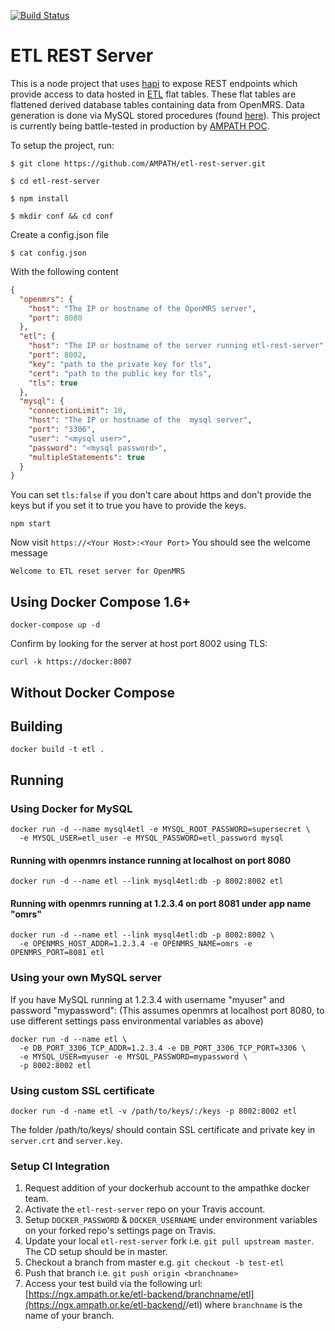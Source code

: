 [![Build Status](https://travis-ci.com/AMPATH/etl-rest-server.svg?branch=master)](https://travis-ci.com/AMPATH/etl-rest-server)

# ETL REST Server

This is a node project that uses [hapi](https://github.com/hapijs/hapi) to expose REST endpoints which provide access to data hosted in [ETL](https://en.wikipedia.org/wiki/Extract,_transform,_load) flat tables. These flat tables are flattened derived database tables containing data from OpenMRS. Data generation is done via MySQL stored procedures (found [here](https://github.com/ampath/etl)). This project is currently being battle-tested in production by [AMPATH POC](https://github.com/AMPATH/ng2-amrs).

To setup the project, run:

`$ git clone https://github.com/AMPATH/etl-rest-server.git`

`$ cd etl-rest-server `

`$ npm install`

`$ mkdir conf && cd conf`

Create a config.json file

`$ cat config.json`

With the following content

```json
{
  "openmrs": {
    "host": "The IP or hostname of the OpenMRS server",
    "port": 8080
  },
  "etl": {
    "host": "The IP or hostname of the server running etl-rest-server",
    "port": 8002,
    "key": "path to the private key for tls",
    "cert": "path to the public key for tls",
    "tls": true
  },
  "mysql": {
    "connectionLimit": 10,
    "host": "The IP or hostname of the  mysql server",
    "port": "3306",
    "user": "<mysql user>",
    "password": "<mysql password>",
    "multipleStatements": true
  }
}
```

You can set `tls:false` if you don't care about https and don't provide the keys but if you set
it to true you have to provide the keys.

`npm start`

Now visit `https://<Your Host>:<Your Port>` You should see the welcome message

`Welcome to ETL reset server for OpenMRS`

## Using Docker Compose 1.6+

    docker-compose up -d

Confirm by looking for the server at host port 8002 using TLS:

    curl -k https://docker:8007

## Without Docker Compose

## Building

    docker build -t etl .

## Running

### Using Docker for MySQL

    docker run -d --name mysql4etl -e MYSQL_ROOT_PASSWORD=supersecret \
      -e MYSQL_USER=etl_user -e MYSQL_PASSWORD=etl_password mysql

#### Running with openmrs instance running at localhost on port 8080

    docker run -d --name etl --link mysql4etl:db -p 8002:8002 etl

#### Running with openmrs running at 1.2.3.4 on port 8081 under app name "omrs"

    docker run -d --name etl --link mysql4etl:db -p 8002:8002 \
      -e OPENMRS_HOST_ADDR=1.2.3.4 -e OPENMRS_NAME=omrs -e OPENMRS_PORT=8081 etl

### Using your own MySQL server

If you have MySQL running at 1.2.3.4 with username "myuser" and password "mypassword":
(This assumes openmrs at localhost port 8080, to use different settings pass
environmental variables as above)

    docker run -d --name etl \
      -e DB_PORT_3306_TCP_ADDR=1.2.3.4 -e DB_PORT_3306_TCP_PORT=3306 \
      -e MYSQL_USER=myuser -e MYSQL_PASSWORD=mypassword \
      -p 8002:8002 etl

### Using custom SSL certificate

    docker run -d -name etl -v /path/to/keys/:/keys -p 8002:8002 etl

The folder /path/to/keys/ should contain SSL certificate and private key in `server.crt`
and `server.key`.

### Setup CI Integration

1. Request addition of your dockerhub account to the ampathke docker team.
2. Activate the `etl-rest-server` repo on your Travis account.
3. Setup `DOCKER_PASSWORD` & `DOCKER_USERNAME` under environment variables on your forked repo's settings page on Travis.
4. Update your local `etl-rest-server` fork i.e. `git pull upstream master`. The CD setup should be in master.
5. Checkout a branch from master e.g. `git checkout -b test-etl`
6. Push that branch i.e. `git push origin <branchname>`
7. Access your test build via the following url: [https://ngx.ampath.or.ke/etl-backend/branchname/etl](https://ngx.ampath.or.ke/etl-backend/<branchname>/etl) where `branchname` is the name of your branch.
